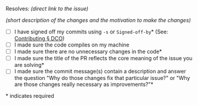 <!--

IMPORTANT! READ

Any spam PRs will be closed.
Please make sure your PR
complies with the requirements.
-->

Resolves: *(direct link to the issue)*

*(short description of the changes and the motivation to make the changes)*

<!-- Use "x" to fill the checkboxes below like [x]
an asterisk (*) after the entry indicates required
-->

- [ ] I have signed off my commits using `-s` or `Signed-off-by`\* (See: [Contributing § DCO](https://github.com/tenacityteam/tenacity/blob/master/CONTRIBUTING.md#developer-certificate-of-origin))
- [ ] I made sure the code compiles on my machine
- [ ] I made sure there are no unnecessary changes in the code\*
- [ ] I made sure the title of the PR reflects the core meaning of the issue you are solving\*
- [ ] I made sure the commit message(s) contain a description and answer the question "Why do those changes fix that particular issue?" or "Why are those changes really necessary as improvements?"\*

\* indicates required